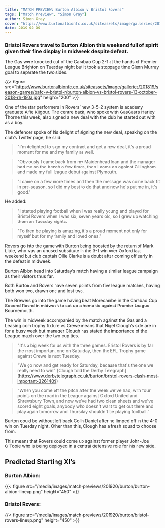 ```yaml
---
title: "MATCH PREVIEW: Burton Albion v Bristol Rovers"
tags: ["Match Preview", "Simon Gray"]
author: Simon Gray
cover: "https://www.burtonalbionfc.co.uk/siteassets/image/galleries/201819/season-games/bafc-v-bristol-r/burton-albion-vs-bristol-rovers-13-october-2018-rh-190a.jpg"
date: 2019-08-30
---
```


### Bristol Rovers travel to Burton Albion this weekend full of spirit given their fine display in midweek despite defeat.

The Gas were knocked out of the Carabao Cup 2-1 at the hands of Premier League Brighton on Tuesday night but it took a stoppage time Glenn Murray goal to separate the two sides.

<!--more-->

{{< figure src="https://www.burtonalbionfc.co.uk/siteassets/image/galleries/201819/season-games/bafc-v-bristol-r/burton-albion-vs-bristol-rovers-13-october-2018-rh-190a.jpg" height="200" >}}

One of the star performers in Rovers’ new 3-5-2 system is academy graduate Alfie Kilgour. The centre back, who spoke with GasCast’s Harley Thorne this week, also signed a new deal with the club he started out with as a boy.

<script src="https://www.buzzsprout.com/276671/1616872-a-chat-with-alfie-kilgour.js?player=small" type="text/javascript" charset="utf-8"></script>

The defender spoke of his delight of signing the new deal, speaking on the club’s Twitter page, he said:

> "I'm delighted to sign my contract and get a new deal, it's a proud moment for me and my family as well.

> "Obviously I came back from my Maidenhead loan and the manager had me on the bench a few times, then I came on against Gillingham and made my full league debut against Plymouth.

> "I came on a few more times and then the message was come back fit in pre-season, so I did my best to do that and now he's put me in, it's good."

He added: 

> "I started playing football when I was really young and played for Bristol Rovers when I was six, seven years old, so I grew up watching them on Tuesday nights.

> "To then be playing is amazing, it's a proud moment not only for myself but for my family and loved ones."

Rovers go into the game with Burton being boosted by the return of Mark Little, who was an unused substitute in the 3-1 win over Oxford last weekend but club captain Ollie Clarke is a doubt after coming off early in the defeat in midweek.

Burton Albion head into Saturday’s match having a similar league campaign as their visitors thus far.

Both Burton and Rovers have seven points from five league matches, having both won two, drawn one and lost two.

The Brewers go into the game having beat Morecambe in the Carabao Cup Second Round in midweek to set up a home tie against Premier League Bournemouth. 

The win in midweek accompanied by the match against the Gas and a Leasing.com trophy fixture vs Crewe means that Nigel Clough’s side are in for a busy week but manager Clough has stated the importance of the League match over the two cup ties.

> "It's a big week for us with the three games. Bristol Rovers is by far the most important one on Saturday, then the EFL Trophy game against Crewe is next Tuesday.

> "We go now and get ready for Saturday, because that's the one we really need to win”, [Clough told the Derby Telegraph] (https://www.derbytelegraph.co.uk/burton/bristol-rovers-clash-most-important-3261409)

> "When you come off the pitch after the week we've had, with four points on the road in the League against Oxford United and Shrewsbury Town, and now we've had two clean sheets and we've scored eight goals, anybody who doesn't want to get out there and play again tomorrow and Thursday shouldn't be playing football.”

Burton could be without left back Colin Daniel after he limped off in the 4-0 win on Tuesday night. Other than this, Clough has a fresh squad to choose from.

This means that Rovers could come up against former player John-Joe O’Toole who is being deployed in a central defensive role for his new side.

## Predicted Starting XI’s

### Burton Albion:
{{< figure src="/media/images/match-previews/201920/burton/burton-albion-lineup.png" height="450" >}}

### Bristol Rovers:
{{< figure src="/media/images/match-previews/201920/burton/bristol-rovers-lineup.png" height="450" >}}

<script async src="//pagead2.googlesyndication.com/pagead/js/adsbygoogle.js"></script>
<!-- GasCast Blog Ad -->
<ins class="adsbygoogle"
     style="display:block"
     data-ad-client="ca-pub-8805482732507166"
     data-ad-slot="7113725307"
     data-ad-format="auto"
     data-full-width-responsive="true"></ins>
<script>
(adsbygoogle = window.adsbygoogle || []).push({});
</script>

<script src="https://www.buzzsprout.com/276671.js?player=large" type="text/javascript" charset="utf-8"></script>


<script type="text/javascript" src="//downloads.mailchimp.com/js/signup-forms/popup/unique-methods/embed.js" data-dojo-config="usePlainJson: true, isDebug: false"></script><script type="text/javascript">window.dojoRequire(["mojo/signup-forms/Loader"], function(L) { L.start({"baseUrl":"mc.us3.list-manage.com","uuid":"e17a9090e1205ae2df5fea6c4","lid":"b9f5384120","uniqueMethods":true}) })</script>